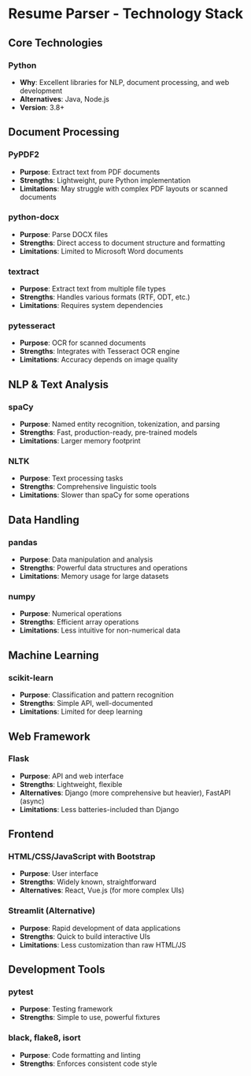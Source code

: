 # Resume Parser - Technology Stack

## Core Technologies

### Python
- **Why**: Excellent libraries for NLP, document processing, and web development
- **Alternatives**: Java, Node.js
- **Version**: 3.8+

## Document Processing

### PyPDF2
- **Purpose**: Extract text from PDF documents
- **Strengths**: Lightweight, pure Python implementation
- **Limitations**: May struggle with complex PDF layouts or scanned documents

### python-docx
- **Purpose**: Parse DOCX files
- **Strengths**: Direct access to document structure and formatting
- **Limitations**: Limited to Microsoft Word documents

### textract
- **Purpose**: Extract text from multiple file types
- **Strengths**: Handles various formats (RTF, ODT, etc.)
- **Limitations**: Requires system dependencies

### pytesseract
- **Purpose**: OCR for scanned documents
- **Strengths**: Integrates with Tesseract OCR engine
- **Limitations**: Accuracy depends on image quality

## NLP & Text Analysis

### spaCy
- **Purpose**: Named entity recognition, tokenization, and parsing
- **Strengths**: Fast, production-ready, pre-trained models
- **Limitations**: Larger memory footprint

### NLTK
- **Purpose**: Text processing tasks
- **Strengths**: Comprehensive linguistic tools
- **Limitations**: Slower than spaCy for some operations

## Data Handling

### pandas
- **Purpose**: Data manipulation and analysis
- **Strengths**: Powerful data structures and operations
- **Limitations**: Memory usage for large datasets

### numpy
- **Purpose**: Numerical operations
- **Strengths**: Efficient array operations
- **Limitations**: Less intuitive for non-numerical data

## Machine Learning

### scikit-learn
- **Purpose**: Classification and pattern recognition
- **Strengths**: Simple API, well-documented
- **Limitations**: Limited for deep learning

## Web Framework

### Flask
- **Purpose**: API and web interface
- **Strengths**: Lightweight, flexible
- **Alternatives**: Django (more comprehensive but heavier), FastAPI (async)
- **Limitations**: Less batteries-included than Django

## Frontend

### HTML/CSS/JavaScript with Bootstrap
- **Purpose**: User interface
- **Strengths**: Widely known, straightforward
- **Alternatives**: React, Vue.js (for more complex UIs)

### Streamlit (Alternative)
- **Purpose**: Rapid development of data applications
- **Strengths**: Quick to build interactive UIs
- **Limitations**: Less customization than raw HTML/JS

## Development Tools

### pytest
- **Purpose**: Testing framework
- **Strengths**: Simple to use, powerful fixtures

### black, flake8, isort
- **Purpose**: Code formatting and linting
- **Strengths**: Enforces consistent code style 